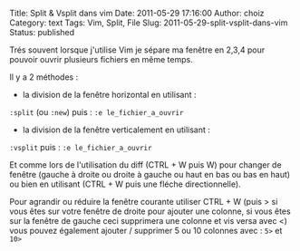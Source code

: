 Title: Split & Vsplit dans vim
Date: 2011-05-29 17:16:00
Author: choiz
Category: text
Tags: Vim, Split, File
Slug: 2011-05-29-split-vsplit-dans-vim
Status: published

Trés souvent lorsque j'utilise Vim je sépare ma fenêtre en 2,3,4 pour
pouvoir ouvrir plusieurs fichiers en même temps.

Il y a 2 méthodes :

- la division de la fenêtre horizontal en utilisant :

`:split` (ou `:new`) puis : `:e le_fichier_a_ouvrir`

- la division de la fenêtre verticalement en utilisant :

`:vsplit` puis : `:e le_fichier_a_ouvrir`

Et comme lors de l'utilisation du diff (CTRL + W puis W) pour changer de
fenêtre (gauche à droite ou droite à gauche ou haut en bas ou bas en
haut) ou bien en utilisant (CTRL + W puis une fléche directionnelle).

Pour agrandir ou réduire la fenêtre courante utiliser CTRL + W (puis
&gt; si vous êtes sur votre fenêtre de droite pour ajouter une colonne,
si vous êtes sur la fenêtre de gauche ceci supprimera une colonne et vis
versa avec &lt;) vous pouvez également ajouter / supprimer 5 ou 10
colonnes avec : `5>` et `10>`
